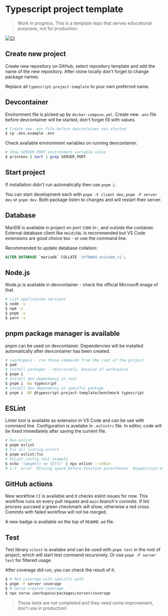 # Typescript project template

> Work in progress. This is a template repo that serves educational purposes, not for production.

[![CI](https://github.com/nandordudas/typescript-project-template/actions/workflows/ci.yml/badge.svg)](https://github.com/nandordudas/typescript-project-template/actions/workflows/ci.yml)

## Create new project

Create new repository on GitHub, select repository template and add the name of the new repository. After clone locally don't forget to change package names.

Replace all `typescript-project-template` to your own preferred name.

## Devcontainer

Environment file is picked up by `docker-compose.yml`. Create new `.env` file before devcontainer will be started, don't forget fill with values.

```sh
# Create new .env file before devcontainer was started
$ cp .env.example .env
```

Check available environment variables on running devcontainer.

```sh
# Show SERVER_PORT environment variable value
$ printenv | sort | grep SERVER_PORT
```

## Start project

If installation didn't run automatically then use `pnpm i`.

You can start development each with `pnpm -F client dev`, `pnpm -F server dev` or `pnpm dev`. Both package listen to changes and will restart their server.

## Database

MariDB is available in project on port `3306` in-, and outside the container. External database client like `HeidiSQL` is recommended but VS Code extensions are good choice too - or use the command line.

Recommended to update database collation:

```sql
ALTER DATABASE `mariadb` COLLATE 'utf8mb4_unicode_ci';
```

## Node.js

Node.js is available in devcontainer - check the official Microsoft image of that.

```sh
# List application versions
$ node -v
$ npm -v
$ pnpm -v
$ yarn -v
```

## pnpm package manager is available

pnpm can be used on devcontainer. Dependencies will be installed automatically after devcontainer has been created.

```sh
# /workspace - run these commands from the root of the project
$ pwd
# Install packages - recursively, because of workspaces
$ pnpm i
# Install dev dependency in root
$ pnpm i -Dw typescript
# Install dev dependency in specific package
$ pnpm i -DF @typescript-project-template/benchmark typescript
```

## ESLint

Linter tool is available as extension in VS Code and can be use with command line. Configuration is availabe in `.eslintrc` file. In editor, code will be fixed immediately after saving the current file.

```sh
# Run eslint
$ pnpm eslint
# Fix all linting errors
$ pnpm eslint:fix
# ESLint config test example
$ echo '(async() => {})()' | npx eslint --stdin
# 1:7  error  Missing space before function parentheses  @typescript-eslint/space-before-function-paren
```

## GitHub actions

New workflow `CI` is available and it checks eslint issues for now. This workflow runs on every pull request and `main` branch's commits. If lint process succeed a green checkmark will show, otherwise a red cross. Commits with failed workflow will not be merged.

A new badge is available on the top of `README.md` file.

## Test

Test library `vitest` is availabe and can be used with `pnpm test` in the root of project, which will start test command recursively. Or use `pnpm -F server test` for filtered usage.

After coverage did run, you can check the result of it.

```sh
$ # Run coverage with specific path
$ pnpm -F server coverage
$ # Serve created coverage
$ npx serve /workspace/packages/server/coverage
```

> These tests are not completed and they need some improvement, don't use in production!
